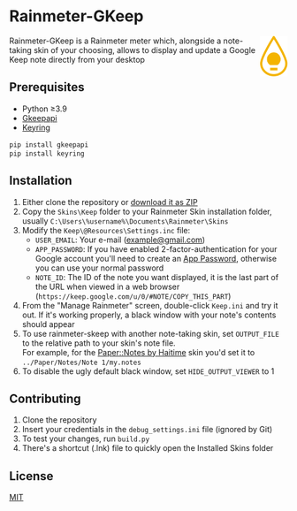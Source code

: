 # Rainmeter-GKeep
<img align="right" width="10%" src="res/graphics/rainmeter-gkeep-icon.svg" />

Rainmeter-GKeep is a Rainmeter meter which, alongside a note-taking skin of your choosing, allows to display and update a Google Keep note directly from your desktop

## Prerequisites

* Python ≥3.9
* [Gkeepapi](https://github.com/kiwiz/gkeepapi)
* [Keyring](https://pypi.org/project/keyring/)

```batch
pip install gkeepapi
pip install keyring
```

## Installation

1. Either clone the repository or [download it as ZIP](https://github.com/PrOF-kk/rainmeter-gkeep/archive/refs/heads/master.zip)  
2. Copy the `Skins\Keep` folder to your Rainmeter Skin installation folder, usually `C:\Users\%username%\Documents\Rainmeter\Skins`
3. Modify the `Keep\@Resources\Settings.inc` file:
   * `USER_EMAIL`: Your e-mail (example@gmail.com)
   * `APP_PASSWORD`: If you have enabled 2-factor-authentication for your Google account you'll need to create an [App Password](https://support.google.com/accounts/answer/185833), otherwise you can use your normal password
   * `NOTE_ID`: The ID of the note you want displayed, it is the last part of the URL when viewed in a web browser (`https://keep.google.com/u/0/#NOTE/COPY_THIS_PART`)
4. From the "Manage Rainmeter" screen, double-click `Keep.ini` and try it out. If it's working properly, a black window with your note's contents should appear
5. To use rainmeter-skeep with another note-taking skin, set `OUTPUT_FILE` to the relative path to your skin's note file.  
   For example, for the [Paper::Notes by Haitime](https://www.deviantart.com/haitime/art/Paper-Notes-399129789) skin you'd set it to `../Paper/Notes/Note 1/my.notes`
6. To disable the ugly default black window, set `HIDE_OUTPUT_VIEWER` to 1

## Contributing
1. Clone the repository
2. Insert your credentials in the `debug_settings.ini` file (ignored by Git)
3. To test your changes, run `build.py`
4. There's a shortcut (.lnk) file to quickly open the Installed Skins folder

## License
[MIT](https://choosealicense.com/licenses/mit/)
